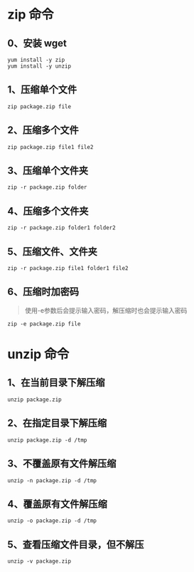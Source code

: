 # zip 命令

## 0、安装 wget
```
yum install -y zip
yum install -y unzip
```

## 1、压缩单个文件
```
zip package.zip file
```

## 2、压缩多个文件
```
zip package.zip file1 file2
```

## 3、压缩单个文件夹
```
zip -r package.zip folder
```

## 4、压缩多个文件夹
```
zip -r package.zip folder1 folder2
```

## 5、压缩文件、文件夹
```
zip -r package.zip file1 folder1 file2
```

## 6、压缩时加密码
> 使用-e参数后会提示输入密码，解压缩时也会提示输入密码
```
zip -e package.zip file
```

# unzip 命令

## 1、在当前目录下解压缩
```
unzip package.zip
```

## 2、在指定目录下解压缩
```
unzip package.zip -d /tmp
```

## 3、不覆盖原有文件解压缩
```
unzip -n package.zip -d /tmp
```

## 4、覆盖原有文件解压缩
```
unzip -o package.zip -d /tmp
```

## 5、查看压缩文件目录，但不解压
```
unzip -v package.zip
```